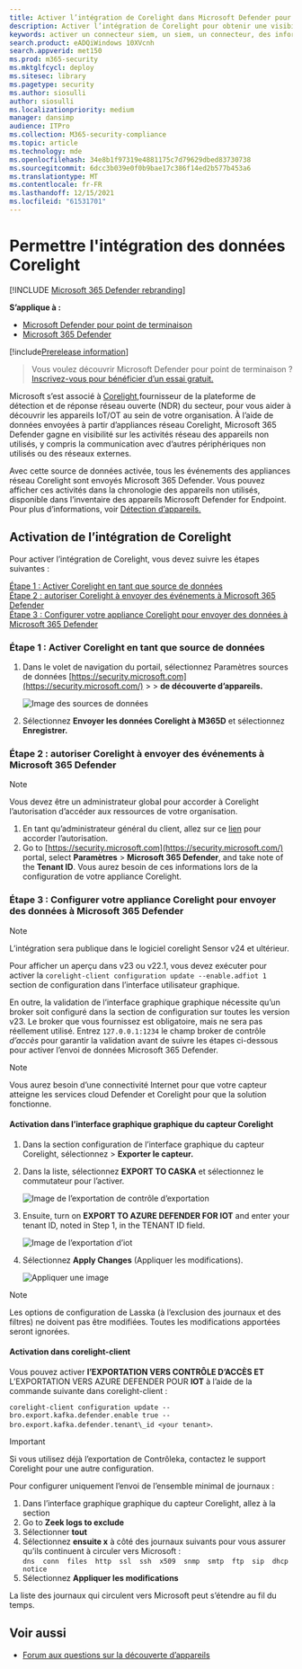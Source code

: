 ```yaml
---
title: Activer l’intégration de Corelight dans Microsoft Defender pour endpoint
description: Activer l’intégration de Corelight pour obtenir une visibilité axée sur les appareils IoT/OT dans les zones du réseau où MDE n’est pas déployé
keywords: activer un connecteur siem, un siem, un connecteur, des informations de sécurité et des événements
search.product: eADQiWindows 10XVcnh
search.appverid: met150
ms.prod: m365-security
ms.mktglfcycl: deploy
ms.sitesec: library
ms.pagetype: security
ms.author: siosulli
author: siosulli
ms.localizationpriority: medium
manager: dansimp
audience: ITPro
ms.collection: M365-security-compliance
ms.topic: article
ms.technology: mde
ms.openlocfilehash: 34e8b1f97319e4881175c7d79629dbed83730738
ms.sourcegitcommit: 6dcc3b039e0f0b9bae17c386f14ed2b577b453a6
ms.translationtype: MT
ms.contentlocale: fr-FR
ms.lasthandoff: 12/15/2021
ms.locfileid: "61531701"
---
```

# <a name="enable-corelight-data-integration"></a>Permettre l'intégration des données Corelight

[!INCLUDE [Microsoft 365 Defender rebranding](../../includes/microsoft-defender.md)]

**S’applique à :**

- [Microsoft Defender pour point de terminaison](https://go.microsoft.com/fwlink/?linkid=2154037)
- [Microsoft 365 Defender](https://go.microsoft.com/fwlink/?linkid=2118804)

[!include[Prerelease information](../../includes/prerelease.md)]

> Vous voulez découvrir Microsoft Defender pour point de terminaison ? [Inscrivez-vous pour bénéficier d’un essai gratuit.](https://signup.microsoft.com/create-account/signup?products=7f379fee-c4f9-4278-b0a1-e4c8c2fcdf7e&ru=https://aka.ms/MDEp2OpenTrial?ocid=docs-wdatp-enablesiem-abovefoldlink)

Microsoft s’est associé à [Corelight,](https://corelight.com/integrations/iot-security)fournisseur de la plateforme de détection et de réponse réseau ouverte (NDR) du secteur, pour vous aider à découvrir les appareils IoT/OT au sein de votre organisation. À l’aide de données envoyées à partir d’appliances réseau Corelight, Microsoft 365 Defender gagne en visibilité sur les activités réseau des appareils non utilisés, y compris la communication avec d’autres périphériques non utilisés ou des réseaux externes.

Avec cette source de données activée, tous les événements des appliances réseau Corelight sont envoyés Microsoft 365 Defender. Vous pouvez afficher ces activités dans la chronologie des appareils non utilisés, disponible dans l’inventaire des appareils Microsoft Defender for Endpoint. Pour plus d’informations, voir [Détection d’appareils.](device-discovery.md)

## <a name="enabling-the-corelight-integration"></a>Activation de l’intégration de Corelight

Pour activer l’intégration de Corelight, vous devez suivre les étapes suivantes :

[Étape 1 : Activer Corelight en tant que source de données](#step-1-turn-on-corelight-as-a-data-source)<br>
[Étape 2 : autoriser Corelight à envoyer des événements à Microsoft 365 Defender](#step-2-provide-permission-for-corelight-to-send-events-to-microsoft-365-defender)<br>
[Étape 3 : Configurer votre appliance Corelight pour envoyer des données à Microsoft 365 Defender](#step-3-configure-your-corelight-appliance-to-send-data-to-microsoft-365-defender)

### <a name="step-1-turn-on-corelight-as-a-data-source"></a>Étape 1 : Activer Corelight en tant que source de données

1. Dans le volet de navigation du portail, sélectionnez Paramètres sources de données [https://security.microsoft.com](https://security.microsoft.com/)  \>  \> **de découverte d’appareils.**

    ![Image des sources de données](images/enable-corelight.png)

2. Sélectionnez **Envoyer les données Corelight à M365D** et sélectionnez **Enregistrer.**

### <a name="step-2-provide-permission-for-corelight-to-send-events-to-microsoft-365-defender"></a>Étape 2 : autoriser Corelight à envoyer des événements à Microsoft 365 Defender

> [!NOTE]
> Vous devez être un administrateur global pour accorder à Corelight l’autorisation d’accéder aux ressources de votre organisation.

1. En tant qu’administrateur général du client, allez sur ce [lien](<https://login.microsoftonline.com/common/oauth2/authorize?prompt=consent&client_id=d8be544e-9d1a-4825-a5cb-fb447457f692&response_type=code&sso_reload=true>) pour accorder l’autorisation.
2. Go to [https://security.microsoft.com](https://security.microsoft.com/) portal, select **Paramètres** \> **Microsoft 365 Defender**, and take note of the **Tenant ID**. Vous aurez besoin de ces informations lors de la configuration de votre appliance Corelight.

### <a name="step-3-configure-your-corelight-appliance-to-send-data-to-microsoft-365-defender"></a>Étape 3 : Configurer votre appliance Corelight pour envoyer des données à Microsoft 365 Defender

> [!NOTE]
>  L’intégration sera publique dans le logiciel corelight Sensor v24 et ultérieur. 

Pour afficher un aperçu dans v23 ou v22.1, vous devez exécuter pour activer la `corelight-client configuration update --enable.adfiot 1` section de configuration dans l’interface utilisateur graphique.

En outre, la validation de l’interface graphique graphique nécessite qu’un broker soit configuré dans la section de configuration sur toutes les version v23.  Le broker que vous fournissez est obligatoire, mais ne sera pas réellement utilisé. Entrez `127.0.0.1:1234` le champ broker de contrôle _d’accès_ pour garantir la validation avant de suivre les étapes ci-dessous pour activer l’envoi de données Microsoft 365 Defender.

> [!NOTE]
> Vous aurez besoin d’une connectivité Internet pour que votre capteur atteigne les services cloud Defender et Corelight pour que la solution fonctionne.

#### <a name="enabling-in-the-corelight-sensor-gui"></a>Activation dans l’interface graphique graphique du capteur Corelight

1. Dans la section configuration de  l’interface graphique du capteur Corelight, sélectionnez \> **Exporter le capteur.**
2. Dans la liste, sélectionnez **EXPORT TO CASKA** et sélectionnez le commutateur pour l’activer.

   ![Image de l’exportation de contrôle d’exportation](images/exporttokafka.png)

3. Ensuite, turn on **EXPORT TO AZURE DEFENDER FOR IOT** and enter your tenant ID, noted in Step 1, in the TENANT ID field.

   ![Image de l’exportation d’iot](images/exporttodiot.png)

4. Sélectionnez **Apply Changes** (Appliquer les modifications).

   ![Appliquer une image ](images/corelightapply.png)

> [!NOTE]
> Les options de configuration de Lasska (à l’exclusion des journaux et des filtres) ne doivent pas être modifiées. Toutes les modifications apportées seront ignorées.

#### <a name="enabling-in-the-corelight-client"></a>Activation dans corelight-client

Vous pouvez activer **l’EXPORTATION VERS CONTRÔLE D’ACCÈS ET** L’EXPORTATION VERS AZURE DEFENDER POUR **IOT** à l’aide de la commande suivante dans corelight-client :

`corelight-client configuration update --bro.export.kafka.defender.enable true --bro.export.kafka.defender.tenant\_id <your tenant>`.

> [!IMPORTANT]
> Si vous utilisez déjà l’exportation de Contrôleka, contactez le support Corelight pour une autre configuration.

Pour configurer uniquement l’envoi de l’ensemble minimal de journaux :

1. Dans l’interface graphique graphique du capteur Corelight, allez à la section
2. Go to **Zeek logs to exclude**
3. Sélectionner **tout**
4. Sélectionnez **ensuite x** à côté des journaux suivants pour vous assurer qu’ils continuent à circuler vers Microsoft :  
    `dns  conn  files  http  ssl  ssh  x509  snmp  smtp  ftp  sip  dhcp  notice`
5. Sélectionnez **Appliquer les modifications**

La liste des journaux qui circulent vers Microsoft peut s’étendre au fil du temps.

## <a name="see-also"></a>Voir aussi

- [Forum aux questions sur la découverte d’appareils](device-discovery-faq.md)
